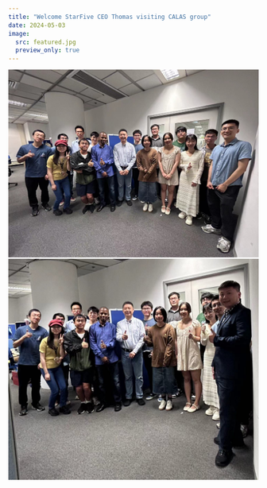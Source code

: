 ```yaml
---
title: "Welcome StarFive CEO Thomas visiting CALAS group"
date: 2024-05-03
image:
  src: featured.jpg
  preview_only: true
---
```


<!--more-->

![](image1.jpg)
![](image2.jpg)
